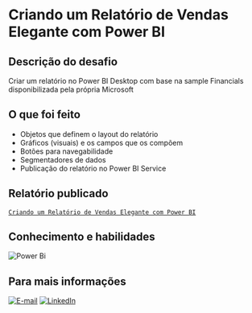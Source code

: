# Criando um Relatório de Vendas Elegante com Power BI

## Descrição do desafio

Criar um relatório no Power BI Desktop com base na sample Financials disponibilizada pela própria Microsoft

## O que foi feito
* Objetos que definem o layout do relatório 
* Gráficos (visuais) e os campos que os compõem 
* Botões para navegabilidade 
* Segmentadores de dados 
* Publicação do relatório no Power BI Service 

## Relatório publicado

[`Criando um Relatório de Vendas Elegante com Power BI`](https://app.powerbi.com/view?r=eyJrIjoiZDczNTk2YTktZjA1NS00OTViLWI2YjItYmIzZWIwYjEwZDlhIiwidCI6ImQ3NGRhNGIyLWEwMjctNDJhNS05ZmVmLWNlZTFiZDc4NzkzMiJ9)

## Conhecimento e habilidades
 ![Power Bi](https://img.shields.io/badge/power_bi-000?style=for-the-badge&logo=powerbi)

## Para mais informações
[![E-mail](https://img.shields.io/badge/-Email-000?style=for-the-badge&logo=microsoft-outlook&logoColor=E94D5F)](mailto:maikonepereira@gmail.com)
[![LinkedIn](https://img.shields.io/badge/-LinkedIn-000?style=for-the-badge&logo=linkedin&logoColor=30A3DC)](https://www.linkedin.com/in/maikonpereira/)
